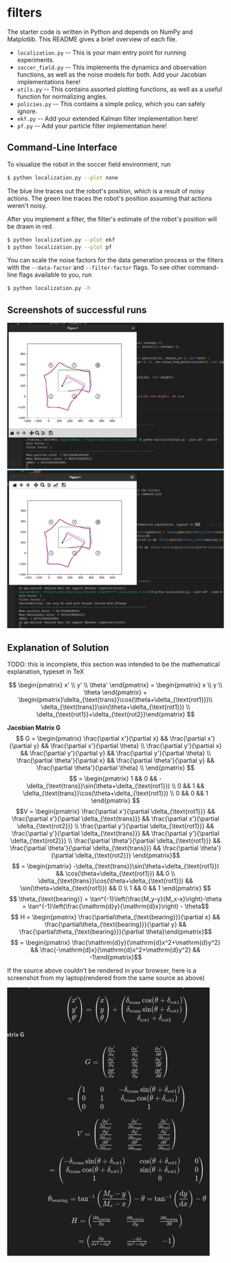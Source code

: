 # filters

The starter code is written in Python and depends on NumPy and Matplotlib.
This README gives a brief overview of each file.

- `localization.py` -- This is your main entry point for running experiments.
- `soccer_field.py` -- This implements the dynamics and observation functions, as well as the noise models for both. Add your Jacobian implementations here!
- `utils.py` -- This contains assorted plotting functions, as well as a useful
  function for normalizing angles.
- `policies.py` -- This contains a simple policy, which you can safely ignore.
- `ekf.py` -- Add your extended Kalman filter implementation here!
- `pf.py` -- Add your particle filter implementation here!

## Command-Line Interface

To visualize the robot in the soccer field environment, run
```bash
$ python localization.py --plot none
```
The blue line traces out the robot's position, which is a result of noisy actions.
The green line traces the robot's position assuming that actions weren't noisy.

After you implement a filter, the filter's estimate of the robot's position will be drawn in red.
```bash
$ python localization.py --plot ekf
$ python localization.py --plot pf
```

You can scale the noise factors for the data generation process or the filters
with the `--data-factor` and `--filter-factor` flags. To see other command-line
flags available to you, run
```bash
$ python localization.py -h
```

## Screenshots of successful runs

![First Screenshot](markdown_extras/screenshot1.png)
![Second Screenshot](markdown_extras/screenshot2.png)

## Explanation of Solution

TODO: this is incomplete, this section was intended to be the mathematical explanation, typeset in TeX

$$ \begin{pmatrix} x' \\ y' \\ \theta' \end{pmatrix} = \begin{pmatrix} x \\ y \\ \theta \end{pmatrix} + \begin{pmatrix}\delta_{\text{trans}}\cos(\theta+\delta_{\text{rot1}})\\
\delta_{\text{trans}}\sin(\theta+\delta_{\text{rot1}}) \\ \delta_{\text{rot1}}+\delta_{\text{rot2}}\end{pmatrix} $$

**Jacobian Matrix G**
$$ G = \begin{pmatrix}
\frac{\partial x'}{\partial x} && \frac{\partial x'}{\partial y} && \frac{\partial x'}{\partial \theta} \\
\frac{\partial y'}{\partial x} && \frac{\partial y'}{\partial y} && \frac{\partial y'}{\partial \theta} \\
\frac{\partial \theta'}{\partial x} && \frac{\partial \theta'}{\partial y} && \frac{\partial \theta'}{\partial \theta} \\
\end{pmatrix} $$
$$ = \begin{pmatrix}
1 && 0 && -\delta_{\text{trans}}\sin(\theta+\delta_{\text{rot1}}) \\
0 && 1 && \delta_{\text{trans}}\cos(\theta+\delta_{\text{rot1}}) \\
0 && 0 && 1
\end{pmatrix} $$
$$V =
\begin{pmatrix}
\frac{\partial x'}{\partial \delta_{\text{rot1}}} && \frac{\partial x'}{\partial \delta_{\text{trans}}} && \frac{\partial x'}{\partial \delta_{\text{rot2}}} \\
\frac{\partial y'}{\partial \delta_{\text{rot1}}} && \frac{\partial y'}{\partial \delta_{\text{trans}}} && \frac{\partial y'}{\partial \delta_{\text{rot2}}} \\
\frac{\partial \theta'}{\partial \delta_{\text{rot1}}} && \frac{\partial \theta'}{\partial \delta_{\text{trans}}} && \frac{\partial \theta'}{\partial \delta_{\text{rot2}}}
\end{pmatrix}$$
$$ = \begin{pmatrix}
-\delta_{\text{trans}}\sin(\theta+\delta_{\text{rot1}}) && \cos(\theta+\delta_{\text{rot1}}) && 0 \\
\delta_{\text{trans}}\cos(\theta+\delta_{\text{rot1}}) && \sin(\theta+\delta_{\text{rot1}}) && 0 \\
1 && 0 && 1
\end{pmatrix} $$
$$ \theta_{\text{bearing}} = \tan^{-1}\left(\frac{M_y-y}{M_x-x}\right)-\theta = \tan^{-1}\left(\frac{\mathrm{d}y}{\mathrm{d}x}\right) - \theta$$
$$ H = \begin{pmatrix} \frac{\partial\theta_{\text{bearing}}}{\partial x} && \frac{\partial\theta_{\text{bearing}}}{\partial y} && \frac{\partial\theta_{\text{bearing}}}{\partial \theta}\end{pmatrix}$$
$$ = \begin{pmatrix} \frac{\mathrm{d}y}{\mathrm{d}x^2+\mathrm{d}y^2} && \frac{-\mathrm{d}x}{\mathrm{d}x^2+\mathrm{d}y^2} && -1\end{pmatrix}$$

If the source above couldn't be rendered in your browser, here is a screenshot from my laptop(rendered from the same source as above)

![Mathematical derivation](markdown_extras/latex_render.png)
